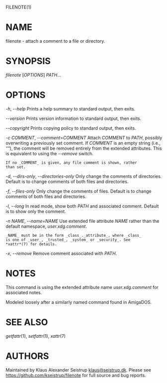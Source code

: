 FILENOTE(1)

# NAME

filenote - attach a comment to a file or directory.

# SYNOPSIS

*filenote* [_OPTIONS_] _PATH_…

# OPTIONS

*-h*, *--help*
	Prints a help summary to standard output, then exits.

*--version*
	Prints version information to standard output, then exits.

*--copyright*
	Prints copying policy to standard output, then exits.

*-c* _COMMENT_, *--comment*=_COMMENT_
	Attach _COMMENT_ to _PATH_, possibly overwriting a previously
	set comment. If _COMMENT_ is an empty string (i.e., _""_), the
	comment will be removed entirely from the extended attributes.
	This is equivalent to using the *--remove* switch.

	If no _COMMENT_ is given, any file comment is shown, rather
	than set.

*-d*, *--dirs-only*, *--directories-only*
	Only change the comments of directories. Default is to
	change comments of both files and directories.

*-f*, *--files-only*
	Only change the comments of files. Default is to change
	comments of both files and directories.

*-l*, *--long*
	In read mode, show both _PATH_ and associated comment.
	Default is to show only the comment.

*-n* _NAME_, *--name*=_NAME_
	Use extended file attribute _NAME_ rather than the default
	namespace, _user.xdg.comment_.

	_NAME_ must be in the form _class_._attribute_, where _class_
	is one of _user_, _trusted_, _system_ or _security_. See
	*xattr*(7) for details.

*-x*, *--remove*
	Remove comment associated with _PATH_.

# NOTES

This command is using the extended attribute name _user.xdg.comment_ for
associated notes.

Modeled loosely after a similarly named command found in AmigaDOS.

# SEE ALSO

*getfattr*(1), *setfattr*(1), *xattr*(7)

# AUTHORS

Maintained by Klaus Alexander Seistrup <klaus@seistrup.dk>. Please see
https://github.com/kseistrup/filenote for full source and bug reports.
